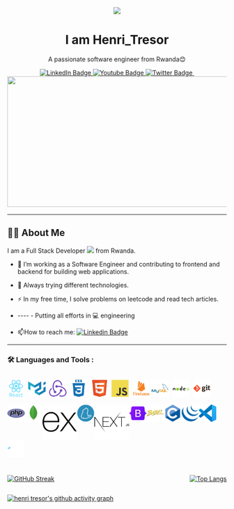 <div align='center'>
 <img src='https://media3.giphy.com/media/iDOOSqoC0k3VeT9rd5/200w.webp?cid=ecf05e47ssubg68jen000m7pippjxo4i3rir74yhml7vzp55&rid=200w.webp&ct=g' width="100" />

 <h1>I am Henri_Tresor</h1>
 <p>A passionate software engineer from Rwanda😊</p>

<div id="badges">
<a href="https://www.linkedin.com/in/henri-tresor-shimwamana-21b292259/">
  <img src="https://img.shields.io/badge/LinkedIn-blue?style=for-the-badge&logo=linkedin&logoColor=white" alt="LinkedIn Badge"/>
</a>
<a href="https://www.facebook.com/tresor0001/">
  <img src="https://img.shields.io/badge/FaceBook-lightblue?style=for-the-badge&logo=facebook&logoColor=black" alt="Youtube Badge"/>
</a>
<a href="https://twitter.com/Henri_Tresor_">
  <img src="https://img.shields.io/badge/Twitter-blue?style=for-the-badge&logo=twitter&logoColor=white" alt="Twitter Badge"/>
  </a>

  <img src="https://komarev.com/ghpvc/?username=HenriTresor&style=flat-square&color=blue" alt=""/>
</div>
</div>
<div align="center">
  <img src="https://media.giphy.com/media/dWesBcTLavkZuG35MI/giphy.gif" width="600" height="300"/>
</div>

-----

 ## :man_technologist: About Me

 I am a Full Stack Developer <img src="https://media.giphy.com/media/WUlplcMpOCEmTGBtBW/giphy.gif" width="30"> from Rwanda.

 - :telescope: I’m working as a Software Engineer and contributing to frontend and backend for building web applications.

- :seedling: Always trying different technologies.

- :zap: In my free time, I solve problems on leetcode and read tech articles.

- ---- - Putting all efforts in 💻 engineering

- :mailbox:How to reach me: [![Linkedin Badge](https://img.shields.io/badge/-linkedin-blue?style=flat&logo=Linkedin&logoColor=white)](https://www.linkedin.com/in/henri-tresor-shimwamana-21b292259/)

----

### :hammer_and_wrench: Languages and Tools :

<div style="display:flex; flex-wrap:wrap;justify-content:start;align-items:start;">

  <img src="https://github.com/devicons/devicon/blob/master/icons/react/react-original-wordmark.svg" title="React" alt="React" width="40" height="40"/>&nbsp;
  <img src="https://github.com/devicons/devicon/blob/master/icons/materialui/materialui-original.svg" title="Material UI" alt="Material UI" width="40" height="40"/>&nbsp;
  <img src="https://github.com/devicons/devicon/blob/master/icons/redux/redux-original.svg" title="Redux" alt="Redux " width="40" height="40"/>&nbsp;
  <img src="https://github.com/devicons/devicon/blob/master/icons/css3/css3-plain-wordmark.svg"  title="CSS3" alt="CSS" width="40" height="40"/>&nbsp;
  <img src="https://github.com/devicons/devicon/blob/master/icons/html5/html5-original.svg" title="HTML5" alt="HTML" width="40" height="40"/>&nbsp;
  <img src="https://github.com/devicons/devicon/blob/master/icons/javascript/javascript-original.svg" title="JavaScript" alt="JavaScript" width="40" height="40"/>&nbsp;
  <img src="https://github.com/devicons/devicon/blob/master/icons/firebase/firebase-plain-wordmark.svg" title="Firebase" alt="Firebase" width="40" height="40"/>&nbsp;

  <img src="https://github.com/devicons/devicon/blob/master/icons/mysql/mysql-original-wordmark.svg" title="MySQL"  alt="MySQL" width="40" height="40"/>&nbsp;
  <img src="https://github.com/devicons/devicon/blob/master/icons/nodejs/nodejs-original-wordmark.svg" title="NodeJS" alt="NodeJS" width="40" height="40"/>&nbsp;
  <img src="https://github.com/devicons/devicon/blob/master/icons/git/git-original-wordmark.svg" title="Git" alt="Git" width="40" height="40"/>

  <img src="https://github.com/devicons/devicon/blob/master/icons/php/php-original.svg" title="PHP" alt="PHP" width="40" height="40"/>
  <img src="https://github.com/devicons/devicon/blob/master/icons/mongodb/mongodb-original.svg" title="MongoDB" alt="MongoDB" width="40" height="40"/>
  <img src="https://github.com/devicons/devicon/blob/master/icons/express/express-original.svg" title="ExpressJS" alt="ExpressJS" width="80" height="80"/>
   <img height='40' width='40' src="https://github.com/devicons/devicon/blob/master/icons/yarn/yarn-original.svg" title="yarn"/>
<img src="https://github.com/devicons/devicon/blob/master/icons/nextjs/nextjs-original-wordmark.svg" title="NextJS" width="80" height="80" />
  <img src="https://github.com/devicons/devicon/blob/master/icons/bootstrap/bootstrap-original.svg" title="bootstrap" alt="bootstrap" width="40" height="40"/>
 <img src="https://github.com/devicons/devicon/blob/master/icons/babel/babel-original.svg" title="babel" alt="babel" width="40" height="40"/>
 <img src="https://github.com/devicons/devicon/blob/master/icons/c/c-original.svg" title="c lang" alt="c lang" width="40" height="40" />
 <img src="https://github.com/devicons/devicon/blob/master/icons/jquery/jquery-original.svg" title="jquery" width="40" height="40"/>
 <img src="https://github.com/devicons/devicon/blob/master/icons/vscode/vscode-original.svg" title="vscode  " width="40"height="40"/>
 <img src="https://github.com/devicons/devicon/blob/master/icons/tailwindcss/tailwindcss-original-wordmark.svg" title="tailwind" width="40" height="40"/>
 
 
</div>

<div style="display:flex;justify-content:space-between;margin-top:2em;">

[![GitHub Streak](https://streak-stats.demolab.com/?user=HenriTresor&theme=dark)](https://git.io/streak-stats)

[![Top Langs](https://github-readme-stats.vercel.app/api/top-langs/?username=henritresor&hide_progress=true&theme=vision-friendly-dark)](https://github.com/anuraghazra/github-readme-stats)

</div>

[![henri tresor's github activity graph](https://github-readme-activity-graph.cyclic.app/graph?username=HenriTresor&theme=high-contrast)](https://github.com/ashutosh00710/github-readme-activity-graph)

